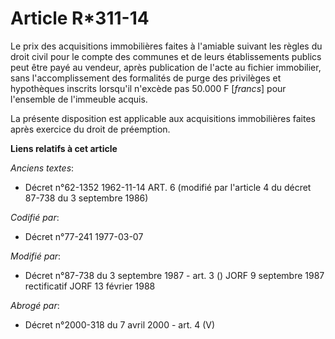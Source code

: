 # Article R*311-14

Le prix des acquisitions immobilières faites à l'amiable suivant les règles du droit civil pour le compte des communes et de
leurs établissements publics peut être payé au vendeur, après publication de l'acte au fichier immobilier, sans
l'accomplissement des formalités de purge des privilèges et hypothèques inscrits lorsqu'il n'excède pas 50.000 F [*francs*]
pour l'ensemble de l'immeuble acquis.

La présente disposition est applicable aux acquisitions immobilières faites après exercice du droit de préemption.

**Liens relatifs à cet article**

_Anciens textes_:

  - Décret n°62-1352 1962-11-14 ART. 6 (modifié par l'article 4 du décret 87-738 du 3 septembre 1986)

_Codifié par_:

  - Décret n°77-241 1977-03-07

_Modifié par_:

  - Décret n°87-738 du 3 septembre 1987 - art. 3 () JORF 9 septembre 1987 rectificatif JORF 13 février 1988

_Abrogé par_:

  - Décret n°2000-318 du 7 avril 2000 - art. 4 (V)
